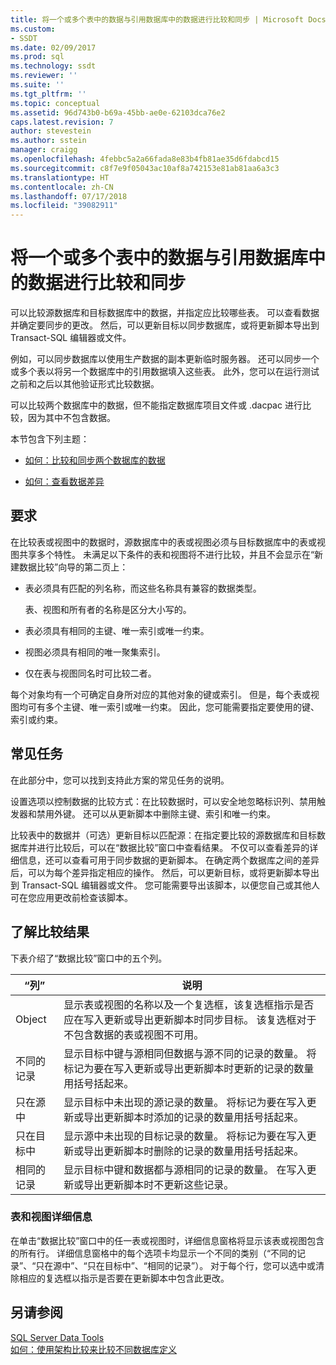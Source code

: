 ```yaml
---
title: 将一个或多个表中的数据与引用数据库中的数据进行比较和同步 | Microsoft Docs
ms.custom:
- SSDT
ms.date: 02/09/2017
ms.prod: sql
ms.technology: ssdt
ms.reviewer: ''
ms.suite: ''
ms.tgt_pltfrm: ''
ms.topic: conceptual
ms.assetid: 96d743b0-b69a-45bb-ae0e-62103dca76e2
caps.latest.revision: 7
author: stevestein
ms.author: sstein
manager: craigg
ms.openlocfilehash: 4febbc5a2a66fada8e83b4fb81ae35d6fdabcd15
ms.sourcegitcommit: c8f7e9f05043ac10af8a742153e81ab81aa6a3c3
ms.translationtype: HT
ms.contentlocale: zh-CN
ms.lasthandoff: 07/17/2018
ms.locfileid: "39082911"
---
```

# <a name="compare-and-synchronize-data-in-one-or-more-tables-with-data-in-a-reference-database"></a>将一个或多个表中的数据与引用数据库中的数据进行比较和同步
可以比较源数据库和目标数据库中的数据，并指定应比较哪些表。 可以查看数据并确定要同步的更改。 然后，可以更新目标以同步数据库，或将更新脚本导出到 Transact\-SQL 编辑器或文件。  
  
例如，可以同步数据库以使用生产数据的副本更新临时服务器。 还可以同步一个或多个表以将另一个数据库中的引用数据填入这些表。  此外，您可以在运行测试之前和之后以其他验证形式比较数据。  
  
可以比较两个数据库中的数据，但不能指定数据库项目文件或 .dacpac 进行比较，因为其中不包含数据。  
  
本节包含下列主题：  
  
-   [如何：比较和同步两个数据库的数据](../ssdt/how-to-compare-and-synchronize-the-data-of-two-databases.md)  
  
-   [如何：查看数据差异](../ssdt/how-to-view-data-differences.md)  
  
## <a name="requirements"></a>要求  
在比较表或视图中的数据时，源数据库中的表或视图必须与目标数据库中的表或视图共享多个特性。 未满足以下条件的表和视图将不进行比较，并且不会显示在“新建数据比较”向导的第二页上：  
  
-   表必须具有匹配的列名称，而这些名称具有兼容的数据类型。  
  
    表、视图和所有者的名称是区分大小写的。  
  
-   表必须具有相同的主键、唯一索引或唯一约束。  
  
-   视图必须具有相同的唯一聚集索引。  
  
-   仅在表与视图同名时可比较二者。  
  
每个对象均有一个可确定自身所对应的其他对象的键或索引。 但是，每个表或视图均可有多个主键、唯一索引或唯一约束。 因此，您可能需要指定要使用的键、索引或约束。  
  
## <a name="common-tasks"></a>常见任务  
在此部分中，您可以找到支持此方案的常见任务的说明。  
  
设置选项以控制数据的比较方式：在比较数据时，可以安全地忽略标识列、禁用触发器和禁用外键。 还可以从更新脚本中删除主键、索引和唯一约束。  
  
比较表中的数据并（可选）更新目标以匹配源：在指定要比较的源数据库和目标数据库并进行比较后，可以在“数据比较”窗口中查看结果。 不仅可以查看差异的详细信息，还可以查看可用于同步数据的更新脚本。 在确定两个数据库之间的差异后，可以为每个差异指定相应的操作。 然后，可以更新目标，或将更新脚本导出到 Transact\-SQL 编辑器或文件。 您可能需要导出该脚本，以便您自己或其他人可在您应用更改前检查该脚本。  
  
## <a name="UnderstandingDataCompareResults"></a>了解比较结果  
下表介绍了“数据比较”窗口中的五个列。  
  
|“列”|说明|  
|----------|---------|  
|Object|显示表或视图的名称以及一个复选框，该复选框指示是否应在写入更新或导出更新脚本时同步目标。 该复选框对于不包含数据的表或视图不可用。|  
|不同的记录|显示目标中键与源相同但数据与源不同的记录的数量。 将标记为要在写入更新或导出更新脚本时更新的记录的数量用括号括起来。|  
|只在源中|显示目标中未出现的源记录的数量。 将标记为要在写入更新或导出更新脚本时添加的记录的数量用括号括起来。|  
|只在目标中|显示源中未出现的目标记录的数量。 将标记为要在写入更新或导出更新脚本时删除的记录的数量用括号括起来。|  
|相同的记录|显示目标中键和数据都与源相同的记录的数量。 在写入更新或导出更新脚本时不更新这些记录。|  
  
### <a name="table-and-view-details"></a>表和视图详细信息  
在单击“数据比较”窗口中的任一表或视图时，详细信息窗格将显示该表或视图包含的所有行。 详细信息窗格中的每个选项卡均显示一个不同的类别（“不同的记录”、“只在源中”、“只在目标中”、“相同的记录”）。 对于每个行，您可以选中或清除相应的复选框以指示是否要在更新脚本中包含此更改。  
  
## <a name="see-also"></a>另请参阅  
[SQL Server Data Tools](../ssdt/sql-server-data-tools.md)  
[如何：使用架构比较来比较不同数据库定义](../ssdt/how-to-use-schema-compare-to-compare-different-database-definitions.md)  
  

